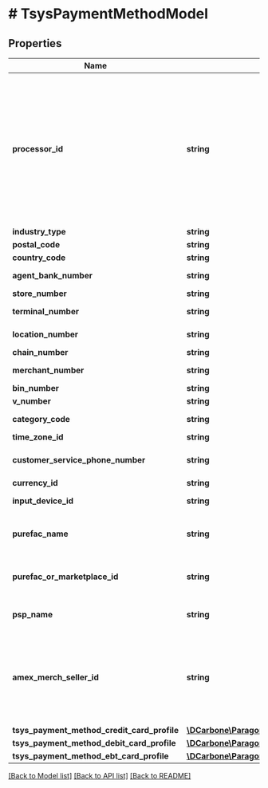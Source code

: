 # # TsysPaymentMethodModel

## Properties

Name | Type | Description | Notes
------------ | ------------- | ------------- | -------------
**processor_id** | **string** | Supported TSYS Processor ID&#39;s are as followed:  TSYS, TSYSVPN, TSYSPARAGN, TSYSPPFAC, and TSYSPFAC  If none is specified, TSYS will be used | [optional]
**industry_type** | **string** | Industry Type | [optional]
**postal_code** | **string** | Postal Code | [optional]
**country_code** | **string** | Country Code | [optional]
**agent_bank_number** | **string** | Agent Bank Number | [optional]
**store_number** | **string** | Store number | [optional]
**terminal_number** | **string** | Terminal number | [optional]
**location_number** | **string** | Location number | [optional]
**chain_number** | **string** | Chain number | [optional]
**merchant_number** | **string** | Merchant number | [optional]
**bin_number** | **string** | BIN number | [optional]
**v_number** | **string** | V Number | [optional]
**category_code** | **string** | Category Code | [optional]
**time_zone_id** | **string** | Time Zone ID | [optional]
**customer_service_phone_number** | **string** | Customer Service Number | [optional]
**currency_id** | **string** | Currency ID | [optional]
**input_device_id** | **string** | Input device ID | [optional]
**purefac_name** | **string** | 3 Letter Pure Fac Name Abbreviaton : ex: PAR | [optional]
**purefac_or_marketplace_id** | **string** | Purefac Facilitator or marketplace ID ex: 123456 | [optional]
**psp_name** | **string** | Pure Fac Full Name : ex: PARAGON | [optional]
**amex_merch_seller_id** | **string** | AMEX Merchant Seller ID, for American Express payment types, 1 to 20 numeric digits. | [optional]
**tsys_payment_method_credit_card_profile** | [**\DCarbone\ParagonSolutionsPHPSDK\Model\TsysPaymentMethodCreditModel**](TsysPaymentMethodCreditModel.md) |  | [optional]
**tsys_payment_method_debit_card_profile** | [**\DCarbone\ParagonSolutionsPHPSDK\Model\TsysPaymentMethodDebitModel**](TsysPaymentMethodDebitModel.md) |  | [optional]
**tsys_payment_method_ebt_card_profile** | [**\DCarbone\ParagonSolutionsPHPSDK\Model\TsysPaymentMethodEbtModel**](TsysPaymentMethodEbtModel.md) |  | [optional]

[[Back to Model list]](../../README.md#models) [[Back to API list]](../../README.md#endpoints) [[Back to README]](../../README.md)
